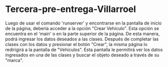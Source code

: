 # Tercera-pre-entrega-Villarroel

Luego de usar el comando 'runserver' y encontrarse en la pantalla de inicio de la página, debería acceder a la opción "Crear Vehículo". Esta opción se encuentra en el 'main' o en la parte superior de la página. De esta manera, podrá ingresar los datos deseados a las clases. Después de completar las clases con los datos y presionar el botón "Crear", la misma página lo redirigirá a la pantalla de "Vehículos". Esta pantalla le permitirá ver los datos ingresados en una de las clases y buscar el objeto deseado a través de su "marca".